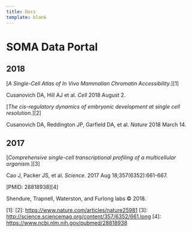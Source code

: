 ```yaml
---
title: Docs
template: blank
---
```


# SOMA Data Portal

## 2018

[_A Single-Cell Atlas of In Vivo Mammalian Chromatin Accessibility._][1]

Cusanovich DA, Hill AJ et al. _Cell_ 2018 August 2.

[_The cis-regulatory dynamics of embryonic development at single cell resolution._][2]

Cusanovich DA, Reddington JP, Garfield DA, et al. _Nature_ 2018 March 14.

## 2017

[_Comprehensive single-cell transcriptional profiling of a multicellular organism._][3]

Cao J, Packer JS, et al. _Science_. 2017 Aug 18;357(6352):661-667.

[PMID: 28818938][4]

Shendure, Trapnell, Waterston, and Furlong labs © 2018.

[1]:
[2]: https://www.nature.com/articles/nature25981
[3]: http://science.sciencemag.org/content/357/6352/661.long
[4]: https://www.ncbi.nlm.nih.gov/pubmed/28818938
